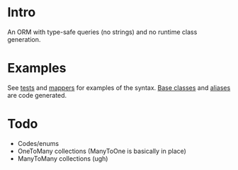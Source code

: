 
Intro
=====

An ORM with type-safe queries (no strings) and no runtime class generation.

Examples
========

See [tests][1] and [mappers][2] for examples of the syntax. [Base classes][3] and [aliases][4] are code generated.

[1]: ./Features/tests/features/domain/ChildTest.java
[2]: ./Features/src/main/features/domain/mappers/ChildMapper.java
[3]: ./Features/src/codegen/features/domain/ChildCodegen.java
[4]: ./Features/src/codegen/features/domain/mappers/ChildAlias.java

Todo
====

* Codes/enums
* OneToMany collections (ManyToOne is basically in place)
* ManyToMany collections (ugh)

